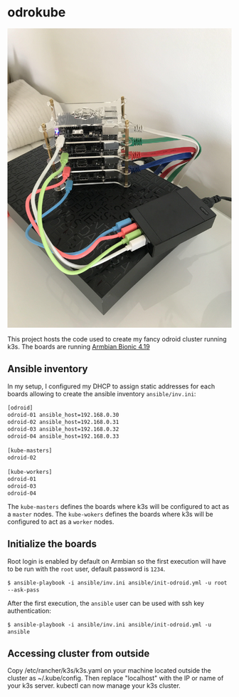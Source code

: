 # odrokube

![My odrokube](./img/odrokube.jpg)

This project hosts the code used to create my fancy odroid cluster running k3s.
The boards are running [Armbian Bionic 4.19](https://www.armbian.com/odroid-c2/)

## Ansible inventory

In my setup, I configured my DHCP to assign static addresses for each boards
allowing to create the ansible inventory `ansible/inv.ini`:

```
[odroid]
odroid-01 ansible_host=192.168.0.30
odroid-02 ansible_host=192.168.0.31
odroid-03 ansible_host=192.168.0.32
odroid-04 ansible_host=192.168.0.33

[kube-masters]
odroid-02

[kube-workers]
odroid-01
odroid-03
odroid-04
```

The `kube-masters` defines the boards where k3s will be configured to act as a `master` nodes.
The `kube-wokers` defines the boards where k3s will be configured to act as a `worker` nodes.

## Initialize the boards

Root login is enabled by default on Armbian so the first execution will have to be
run with the `root` user, default password is `1234`.

```
$ ansible-playbook -i ansible/inv.ini ansible/init-odroid.yml -u root --ask-pass
```

After the first execution, the `ansible` user can be used with ssh key authentication:

```
$ ansible-playbook -i ansible/inv.ini ansible/init-odroid.yml -u ansible
```

## Accessing cluster from outside

Copy /etc/rancher/k3s/k3s.yaml on your machine located outside the cluster as ~/.kube/config.
Then replace "localhost" with the IP or name of your k3s server. kubectl can now manage your k3s cluster.
